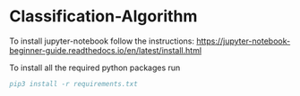 # Classification-Algorithm

To install jupyter-notebook follow the instructions: https://jupyter-notebook-beginner-guide.readthedocs.io/en/latest/install.html

To install all the required python packages run

```bibtex
pip3 install -r requirements.txt
```
